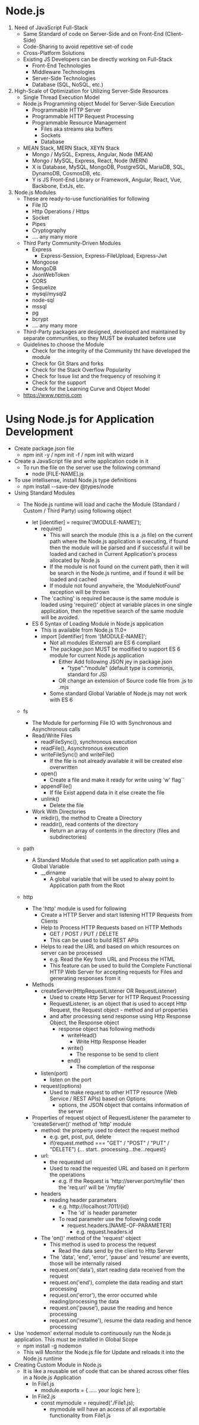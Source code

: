 # Node.js
1. Need of JavaScript Full-Stack
    - Same Standard of code on Server-Side and on Front-End (Client-Side)
    - Code-Sharing to avoid repetitive set-of code
    - Cross-Platform Solutions
    - Existing JS Developers can be directly working on Full-Stack 
        - Front-End Technologies
        - Middleware Technologies
        - Server-Side Technologies
        - Database (SQL, NoSQL, etc.)
2. High-Scale of Optimization for Utilizing Server-Side Resources
    - Single Thread Execution Model
    - Node.js Programming object Model for Server-Side Execution
        - Programmable HTTP Server
        - Programmable HTTP Request Processing
        - Programmable Resource Management
            - Files aka streams aka buffers
            - Sockets 
            - Database
    - MEAN Stack, MERN Stack, XEYN Stack
        - Mongo / MySQL, Express, Angular, Node (MEAN)
        - Mongo / MySQL, Express, React, Node (MERN)
        - X is Database, MySQL, MongoDB, PostgreSQL, MariaDB, SQL, DynamoDB, CosmosDB, etc.
        - Y is JS Front-End Library or Framework, Angular, React, Vue, Backbone, ExtJs, etc.
3. Node.js Modules
    - These are ready-to-use functionalities for following
        - File IO
        - Http Operations / Https
        - Socket
        - Pipes
        - Cryptography
        - .... any many more
    - Third Party Community-Driven Modules
        - Express
            - Express-Session, Express-FileUpload, Express-Jwt
        - Mongoose
        - MongoDB
        - JsonWebToken
        - CORS
        - Sequelize
        - mysql/mysql2
        - node-sql
        - mssql
        - pg
        - bcrypt
        - .... any many more     
    - Third-Party packages are designed, developed and maintained by separate communities, so they MUST be evaluated before use
    - Guidelines to choose the Module
        - Check for the integrity of the Community tht have developed the module
        - Check for Git Stars and forks
        - Check for the Stack Overflow Popularity
        - Check for Issue list and the frequency of resolving it
        - Check for the support
        - Check for the Learning Curve and Object Model      
    - https://www.npmjs.com

# Using Node.js for Application Development
- Create package.json file
    - npm init -y / npm init -f / npm init with wizard
- Create a JavaScript file and write application code in it
    - To run the file on the server use the following command
        - node [FILE-NAME].js    
- To use intellisense, install Node.js type definitions
    - npm install --save-dev @types/node         
- Using Standard Modules
    - The Node.js runtime will load and cache the Module (Standard /  Custom / Third Party) using following object
        - let [identifier] = require('[MODULE-NAME]');
            - require()
                - This will search the module (this is a .js file) on the current path where the Node.js application is executing, if found then the module will be parsed and if successful it will be loaded and cached in Current Application's process allocated by Node.js
                - If the module is not found on the current path, then it will be search in the Node.js runtime, and if found it will be loaded and cached
                - If module not found anywhere, the 'ModuleNotFound' exception will be thrown
            - The 'caching' is required because is the same module is loaded using 'require()' object at variable places in one single application, then the repetitive search of the same module will be avoided.       
        - ES 6 Syntax of Loading Module in Node.js application
            - This is available from Node.js 11.0+
            - import [identifier] from '[MODULE-NAME]';
                - Not all modules (External) are ES 6 compliant
                - The package.json MUST be modified to support ES 6 module for current Node.js application
                    - Either Add following JSON jey in package.json
                        - "type":"module" (default type is commonjs, standard for JS)
                    - OR change an extension of Source code file from .js to .mjs     
                - Some standard Global Variable of Node.js may not work with ES 6           
    - fs
        - The Module for performing File IO with Synchronous and Asynchronous calls
        - Read/Write Files
            - readFileSync(), synchronous execution
            - readFile(), Asynchronous execution
            - writeFileSync() and writeFile()
                - If the file is not already available it will be created else overwritten
            - open()
                - Create a file and make it ready for write using 'w' flag``    
            - appendFile()
                - If file Exist append data in it else create the file  
            - unlink()
                - Delete the file      
        - Work With Directories
            - mkdir(), the method to Create a Directory
            - readdir(), read contents of the directory 
                - Return an array of contents in the directory (files and subdirectories)
    - path
        - A Standard Module that used to set application path using a Global Variable
            - __dirname
                - A global variable that will be used to alway point to Application path from the Root

    - http
        - The 'http' module is used for following
            - Create a HTTP Server and start listening HTTP Requests from Clients
            - Help to Process HTTP Requests based on HTTP Methods
                - GET /  POST / PUT / DELETE
                - This can be used to build REST APIs
            - Helps to read the URL and based on which resources on server can be processed
                - e.g. Read the Key from URL and Process the HTML
                - This feature can be used to build the Complete Functional HTTP Web Server for accepting requests for Files and generating responses from it
        - Methods
            - createServer(HttpRequestListener OR RequestListener)
                - Used to create Http Server for HTTP Request Processing 
                - RequestListener, is an object that is used to accept Http Request, the Request object 
                        - method and url properties
                - and after processing send response using Http Response Object, the Response object
                    - response object has following methods
                        - writeHead()
                            - Write Http Response Header
                        - write()
                            - The response to be send to client
                        - end()
                            - The completion of the response           
            - listen(port)
                - listen on the port
            - request(options)
                - Used to make request to other HTTP resource (Web Service /  REST APIs) based on Options
                    - options, the JSON object that contains information of the server
        - Properties of request object of RequestListener the parameter to 'createServer()' method of 'http' module
            - method: the property used to detect the request method
                - e.g. get, post, put, delete
                - if(request.method === "GET" / "POST" / "PUT" / "DELETE") {... start.. processing...the...request}
            - url:
                - the requested url    
                - Used to read the requested URL and based on it perform the operations
                    - e.g. If the Request is 'http://server:port/myfile' then the 'req.url' will be '/myfile'
            - headers
                - reading header parameters
                    - e.g. http://localhost:7011/{id}
                        - The 'id' is header parameter    
                    - To read parameter use the following code
                        - request.headers.[NAME-OF-PARAMETER]
                            - e.g. request.headers.id
            - The 'on()' method of the 'request' object
                - This method is used to process the request
                    - Read the data send by the client to Http Server
                - The 'data', 'end', 'error', 'pause' and 'resume' are events, those will be internally raised     
                - request.on('data'), start reading data received from the request
                - request.on('end'), complete the data reading and start processing
                - request.on('error'), the error occurred while reading/processing the data
                - request.on('pause'), pause the reading and hence processing
                - request.on('resume'), resume the data reading and hence processing
- Use 'nodemon' external module to continuously run the Node.js application. This must be installed in Global Scope
    - npm install -g nodemon
    - This will Monitor the Node.js file for Update and reloads it into the Node.js runtime     
- Creating Custom Module in Node.js
    - It is like a reusable set of code that can be shared across other files in a Node.js Application
        - In File1.js
            - module.exports = {   ..... your logic here    };
        - In File2.js
            - const mymodule = required('./File1.js);
                - mymodule will have an access of all exportable functionality from File1.js    






